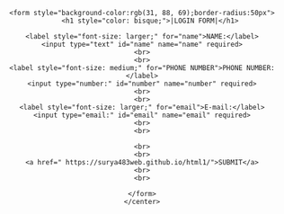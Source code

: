  <center> 
    
    <form style="background-color:rgb(31, 88, 69);border-radius:50px">
        <h1 style="color: bisque;">|LOGIN FORM|</h1>
        
    <label style="font-size: larger;" for="name">NAME:</label>
    <input type="text" id="name" name="name" required>
    <br>
    <br>
    <label style="font-size: medium;" for="PHONE NUMBER">PHONE NUMBER:</label>
    <input type="number:" id="number" name="number" required>
    <br>
    <br>
    <label style="font-size: larger;" for="email">E-mail:</label>
    <input type="email:" id="email" name="email" required>
    <br>
    <br>
    
    <br>
    <br>
    <a href=" https://surya483web.github.io/html1/">SUBMIT</a>
    <br>
    <br>
    
    </form>
    </center>
     
    
